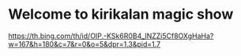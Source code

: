# Welcome to kirikalan magic show
https://th.bing.com/th/id/OIP.-KSk6R0B4_lNZZi5Cf8OXgHaHa?w=167&h=180&c=7&r=0&o=5&dpr=1.3&pid=1.7
